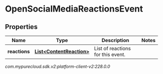 # OpenSocialMediaReactionsEvent


## Properties

| Name | Type | Description | Notes |
| ------------ | ------------- | ------------- | ------------- |
| **reactions** | [**List&lt;ContentReaction&gt;**](ContentReaction) | List of reactions for this event. |  |




_com.mypurecloud.sdk.v2:platform-client-v2:228.0.0_
